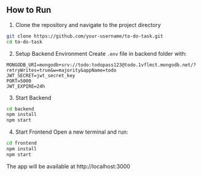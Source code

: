 ## How to Run

1. Clone the repository and navigate to the project directory

```bash
git clone https://github.com/your-username/to-do-task.git
cd to-do-task
```

2. Setup Backend Environment
   Create `.env` file in backend folder with:

```
MONGODB_URI=mongodb+srv://todo:todopass123@todo.1vflmct.mongodb.net/?retryWrites=true&w=majority&appName=todo
JWT_SECRET=jwt_secret_key
PORT=5000
JWT_EXPIRE=24h
```

3. Start Backend

```bash
cd backend
npm install
npm start
```

4. Start Frontend
   Open a new terminal and run:

```bash
cd frontend
npm install
npm start
```

The app will be available at http://localhost:3000
